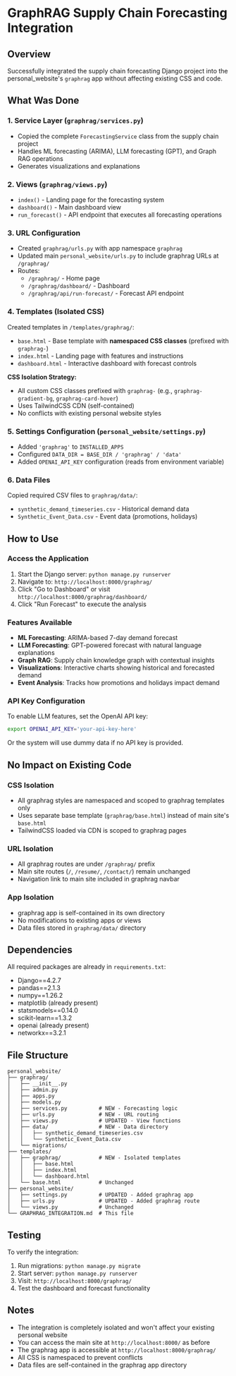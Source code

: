 # GraphRAG Supply Chain Forecasting Integration

## Overview
Successfully integrated the supply chain forecasting Django project into the personal_website's `graphrag` app without affecting existing CSS and code.

## What Was Done

### 1. **Service Layer** (`graphrag/services.py`)
- Copied the complete `ForecastingService` class from the supply chain project
- Handles ML forecasting (ARIMA), LLM forecasting (GPT), and Graph RAG operations
- Generates visualizations and explanations

### 2. **Views** (`graphrag/views.py`)
- `index()` - Landing page for the forecasting system
- `dashboard()` - Main dashboard view
- `run_forecast()` - API endpoint that executes all forecasting operations

### 3. **URL Configuration**
- Created `graphrag/urls.py` with app namespace `graphrag`
- Updated main `personal_website/urls.py` to include graphrag URLs at `/graphrag/`
- Routes:
  - `/graphrag/` - Home page
  - `/graphrag/dashboard/` - Dashboard
  - `/graphrag/api/run-forecast/` - Forecast API endpoint

### 4. **Templates** (Isolated CSS)
Created templates in `/templates/graphrag/`:
- `base.html` - Base template with **namespaced CSS classes** (prefixed with `graphrag-`)
- `index.html` - Landing page with features and instructions
- `dashboard.html` - Interactive dashboard with forecast controls

**CSS Isolation Strategy:**
- All custom CSS classes prefixed with `graphrag-` (e.g., `graphrag-gradient-bg`, `graphrag-card-hover`)
- Uses TailwindCSS CDN (self-contained)
- No conflicts with existing personal website styles

### 5. **Settings Configuration** (`personal_website/settings.py`)
- Added `'graphrag'` to `INSTALLED_APPS`
- Configured `DATA_DIR = BASE_DIR / 'graphrag' / 'data'`
- Added `OPENAI_API_KEY` configuration (reads from environment variable)

### 6. **Data Files**
Copied required CSV files to `graphrag/data/`:
- `synthetic_demand_timeseries.csv` - Historical demand data
- `Synthetic_Event_Data.csv` - Event data (promotions, holidays)

## How to Use

### Access the Application
1. Start the Django server: `python manage.py runserver`
2. Navigate to: `http://localhost:8000/graphrag/`
3. Click "Go to Dashboard" or visit `http://localhost:8000/graphrag/dashboard/`
4. Click "Run Forecast" to execute the analysis

### Features Available
- **ML Forecasting**: ARIMA-based 7-day demand forecast
- **LLM Forecasting**: GPT-powered forecast with natural language explanations
- **Graph RAG**: Supply chain knowledge graph with contextual insights
- **Visualizations**: Interactive charts showing historical and forecasted demand
- **Event Analysis**: Tracks how promotions and holidays impact demand

### API Key Configuration
To enable LLM features, set the OpenAI API key:
```bash
export OPENAI_API_KEY='your-api-key-here'
```

Or the system will use dummy data if no API key is provided.

## No Impact on Existing Code

### CSS Isolation
- All graphrag styles are namespaced and scoped to graphrag templates only
- Uses separate base template (`graphrag/base.html`) instead of main site's `base.html`
- TailwindCSS loaded via CDN is scoped to graphrag pages

### URL Isolation
- All graphrag routes are under `/graphrag/` prefix
- Main site routes (`/`, `/resume/`, `/contact/`) remain unchanged
- Navigation link to main site included in graphrag navbar

### App Isolation
- graphrag app is self-contained in its own directory
- No modifications to existing apps or views
- Data files stored in `graphrag/data/` directory

## Dependencies
All required packages are already in `requirements.txt`:
- Django==4.2.7
- pandas==2.1.3
- numpy==1.26.2
- matplotlib (already present)
- statsmodels==0.14.0
- scikit-learn==1.3.2
- openai (already present)
- networkx==3.2.1

## File Structure
```
personal_website/
├── graphrag/
│   ├── __init__.py
│   ├── admin.py
│   ├── apps.py
│   ├── models.py
│   ├── services.py          # NEW - Forecasting logic
│   ├── urls.py              # NEW - URL routing
│   ├── views.py             # UPDATED - View functions
│   ├── data/                # NEW - Data directory
│   │   ├── synthetic_demand_timeseries.csv
│   │   └── Synthetic_Event_Data.csv
│   └── migrations/
├── templates/
│   ├── graphrag/            # NEW - Isolated templates
│   │   ├── base.html
│   │   ├── index.html
│   │   └── dashboard.html
│   └── base.html            # Unchanged
├── personal_website/
│   ├── settings.py          # UPDATED - Added graphrag app
│   ├── urls.py              # UPDATED - Added graphrag route
│   └── views.py             # Unchanged
└── GRAPHRAG_INTEGRATION.md  # This file
```

## Testing
To verify the integration:
1. Run migrations: `python manage.py migrate`
2. Start server: `python manage.py runserver`
3. Visit: `http://localhost:8000/graphrag/`
4. Test the dashboard and forecast functionality

## Notes
- The integration is completely isolated and won't affect your existing personal website
- You can access the main site at `http://localhost:8000/` as before
- The graphrag app is accessible at `http://localhost:8000/graphrag/`
- All CSS is namespaced to prevent conflicts
- Data files are self-contained in the graphrag app directory
